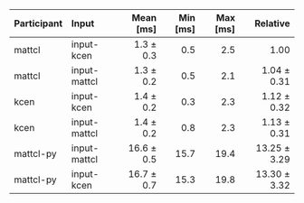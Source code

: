 | Participant | Input | Mean [ms] | Min [ms] | Max [ms] | Relative |
|:---|:---|---:|---:|---:|---:|
| mattcl | input-kcen | 1.3 ± 0.3 | 0.5 | 2.5 | 1.00 |
| mattcl | input-mattcl | 1.3 ± 0.2 | 0.5 | 2.1 | 1.04 ± 0.31 |
| kcen | input-kcen | 1.4 ± 0.2 | 0.3 | 2.3 | 1.12 ± 0.32 |
| kcen | input-mattcl | 1.4 ± 0.2 | 0.8 | 2.3 | 1.13 ± 0.31 |
| mattcl-py | input-mattcl | 16.6 ± 0.5 | 15.7 | 19.4 | 13.25 ± 3.29 |
| mattcl-py | input-kcen | 16.7 ± 0.7 | 15.3 | 19.8 | 13.30 ± 3.32 |
